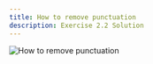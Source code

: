 ```yaml
---
title: How to remove punctuation
description: Exercise 2.2 Solution
---
```


![How to remove punctuation](https://github.com/joshaho/tableau-workshops/blob/main/public/gifs/2.2-ordersclean.gif?raw=true)


